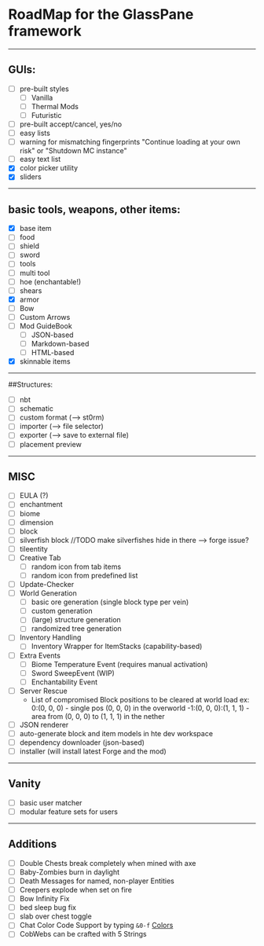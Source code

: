 # RoadMap for the GlassPane framework

---
## GUIs:
- [ ] pre-built styles
    - [ ] Vanilla
    - [ ] Thermal Mods
    - [ ] Futuristic
- [ ] pre-built accept/cancel, yes/no
- [ ] easy lists
- [ ] warning for mismatching fingerprints "Continue loading at your own risk" or "Shutdown MC instance"
- [ ] easy text list
- [x] color picker utility
- [x] sliders

---
## basic tools, weapons, other items:
- [x] base item
- [ ] food
- [ ] shield
- [ ] sword
- [ ] tools
- [ ] multi tool
- [ ] hoe (enchantable!)
- [ ] shears
- [x] armor
- [ ] Bow
- [ ] Custom Arrows
- [ ] Mod GuideBook
    - [ ] JSON-based
    - [ ] Markdown-based
    - [ ] HTML-based
- [x] skinnable items
-----
##Structures:
- [ ] nbt
- [ ] schematic
- [ ] custom format (--> st0rm)
- [ ] importer (--> file selector)
- [ ] exporter (--> save to external file)
- [ ] placement preview

---
## MISC
- [ ] EULA (?)
- [ ] enchantment
- [ ] biome
- [ ] dimension
- [ ] block
- [ ] silverfish block //TODO make silverfishes hide in there --> forge issue?
- [ ] tileentity
- [ ] Creative Tab
    - [ ] random icon from tab items
    - [ ] random icon from predefined list
- [ ] Update-Checker
- [ ] World Generation
    - [ ] basic ore generation (single block type per vein)
    - [ ] custom generation
    - [ ] (large) structure generation
    - [ ] randomized tree generation
- [ ] Inventory Handling
    - [ ] Inventory Wrapper for ItemStacks (capability-based)   
- [ ] Extra Events
    - [ ] Biome Temperature Event (requires manual activation)
    - [ ] Sword SweepEvent (WIP)
    - [ ] Enchantability Event
- [ ] Server Rescue
    - List of compromised Block positions to be cleared at world load
        ex:
        0:(0, 0, 0)           - single pos (0, 0, 0) in the overworld
        -1:(0, 0, 0):(1, 1, 1) - area from (0, 0, 0) to (1, 1, 1) in the nether
- [ ] JSON renderer
- [ ] auto-generate block and item models in hte dev workspace
- [ ] dependency downloader (json-based)
- [ ] installer (will install latest Forge and the mod)
       
---
## Vanity
- [ ] basic user matcher
- [ ] modular feature sets for users

---
## Additions
- [ ] Double Chests break completely when mined with axe
- [ ] Baby-Zombies burn in daylight
- [ ] Death Messages for named, non-player Entities
- [ ] Creepers explode when set on fire
- [ ] Bow Infinity Fix
- [ ] bed sleep bug fix
- [ ] slab over chest toggle
- [ ] Chat Color Code Support by typing `&0-f` [Colors](https://minecraft.gamepedia.com/Formatting_codes "Formatting Codes - Minecraft Wiki")
- [ ] CobWebs can be crafted with 5 Strings
